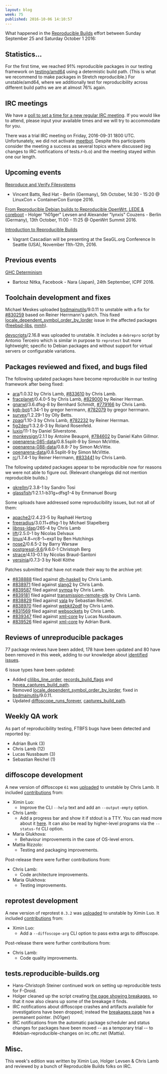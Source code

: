 ```yaml
---
layout: blog
week: 75
published: 2016-10-06 14:10:57
---
```


What happened in the [Reproducible
Builds](https://wiki.debian.org/ReproducibleBuilds) effort between Sunday September 25 and Saturday October 1 2016:

Statistics…
-----------

For the first time, we reached 91% reproducible packages in our testing framework on
[testing/amd64](https://tests.reproducible-builds.org/debian/testing/index_suite_amd64_stats.html) using a determistic build path. (This is what we recommend to make packages in Stretch reproducible.)
For unstable/amd64, where we additionally test for reproducibility across
different build paths we are at almost 76% again.

IRC meetings
------------

We have a [poll to set a time for a new regular IRC meeting](https://deb.li/2vse).
If you would like to attend, please input your available times and we will try
to accommodate for you.

There was a trial IRC meeting on Friday, 2016-09-31 1800 UTC. Unfortunately, we
did not activate [meetbot](http://meetbot.debian.net/debian-reproducible/2016/).
Despite this participants consider the meeting a success as several topics where
discussed (eg changes to IRC notifications of tests.r-b.o) and the meeting stayed
within one our length.


Upcoming events
---------------

[Reproduce and Verify Filesystems](https://linuxconcontainerconeurope2016.sched.org/event/7oI3/reproduce-and-verify-filesystems-vincent-batts-red-hat)
- Vincent Batts, Red Hat - Berlin (Germany), 5th October, 14:30 - 15:20 @
LinuxCon + ContainerCon Europe 2016.

[From Reproducible Debian builds to Reproducible OpenWrt, LEDE &
coreboot](http://openwrtsummit.org/#sessions) - Holger "h01ger" Levsen and
Alexander "lynxis" Couzens - Berlin (Germany), 13th October, 11:00 - 11:25 @
OpenWrt Summit 2016.

[Introduction to Reproducible
Builds](https://osem.seagl.org/conference/seagl2016/program/proposal/166)
- Vagrant Cascadian will be presenting at the SeaGL.org Conference In
Seattle (USA), November 11th-12th, 2016.

Previous events
---------------

[GHC Determinism](http://conf.researchr.org/event/icfp-2016/hiw-2016-papers-ghc-determinism)
- Bartosz Nitka, Facebook - Nara (Japan), 24th September, ICPF 2016.


Toolchain development and fixes
-------------------------------

Michael Meskes uploaded [bsdmainutils](https://tracker.debian.org/pkg/bsdmainutils)/9.0.11 to unstable with a fix
for [#830259](https://bugs.debian.org/830259) based on Reiner Herrmann's patch.  This fixed [locale_dependent_symbol_order_by_lorder](https://tests.reproducible-builds.org/issues/unstable/locale_dependent_symbol_order_by_lorder_issue.html) issue in the affected packages ([freebsd-libs](https://tracker.debian.org/pkg/freebsd-libs), [mmh](https://tracker.debian.org/pkg/mmh)).

[devscripts](https://tracker.debian.org/pkg/devscripts)/2.16.8 was uploaded to unstable. It includes a `debrepro` 
script by Antonio Terceiro which is similar in purpose to `reprotest` but more
lightweight; specific to Debian packages and without support for virtual servers
or configurable variations.


Packages reviewed and fixed, and bugs filed
-------------------------------------------

The following updated packages have become reproducible in our testing framework
after being fixed:

 * [ara](https://tracker.debian.org/pkg/ara)/1.0.32 by Chris Lamb, [#833610](https://bugs.debian.org/833610) by Chris Lamb.
 * [fracplanet](https://tracker.debian.org/pkg/fracplanet)/0.4.0-5 by Chris Lamb, [#829000](https://bugs.debian.org/829000) by Reiner Herrman.
 * [gnarwl](https://tracker.debian.org/pkg/gnarwl)/3.6.dfsg-8 by Bernhard Schmidt, [#779166](https://bugs.debian.org/779166) by Chris Lamb.
 * [kgb-bot](https://tracker.debian.org/pkg/kgb-bot)/1.34-1 by gregor herrmann, [#782079](https://bugs.debian.org/782079) by gregor herrmann.
 * [survex](https://tracker.debian.org/pkg/survex)/1.2.29-1 by Olly Betts.
 * [zpaq](https://tracker.debian.org/pkg/zpaq)/1.10-3 by Chris Lamb, [#782232](https://bugs.debian.org/782232) by Reiner Herrman.
 * [fig2dev](https://tracker.debian.org/pkg/fig2dev)/1:3.2.6-3 by Roland Rosenfeld.
 * [luxio](https://tracker.debian.org/pkg/luxio)/11-1 by Daniel Silverstone.
 * [monkeysign](https://tracker.debian.org/pkg/monkeysign)/2.1.1 by Antoine Beaupré, [#784602](https://bugs.debian.org/784602) by Daniel Kahn Gillmor.
 * [openarena-085-data](https://tracker.debian.org/pkg/openarena-085-data)/0.8.5split-9 by Simon McVittie.
 * [openarena-088-data](https://tracker.debian.org/pkg/openarena-088-data)/0.8.8-7 by Simon McVittie.
 * [openarena-data](https://tracker.debian.org/pkg/openarena-data)/0.8.5split-9 by Simon McVittie.
 * [rc](https://tracker.debian.org/pkg/rc)/1.7.4-1 by Reiner Herrmann, [#833441](https://bugs.debian.org/833441) by Chris Lamb.

The following updated packages appear to be reproducible now for reasons we
were not able to figure out. (Relevant changelogs did not mention reproducible
builds.)

 * [gkrellm](https://tracker.debian.org/pkg/gkrellm)/2.3.8-1 by Sandro Tosi
 * [glassfish](https://tracker.debian.org/pkg/glassfish)/1:2.1.1-b31g+dfsg1-4 by Emmanuel Bourg

Some uploads have addressed some reproducibility issues, but not all of them:

 * [apache2](https://tracker.debian.org/pkg/apache2)/2.4.23-5 by Raphaël Hertzog
 * [freeradius](https://tracker.debian.org/pkg/freeradius)/3.0.11+dfsg-1 by Michael Stapelberg
 * [libnss-ldap](https://tracker.debian.org/pkg/libnss-ldap)/265-4 by Chris Lamb
 * [lift](https://tracker.debian.org/pkg/lift)/2.5.0-1 by Nicolas Delvaux
 * [linux](https://tracker.debian.org/pkg/linux)/4.8~rc8-1~exp1 by Ben Hutchings
 * [nose2](https://tracker.debian.org/pkg/nose2)/0.6.5-2 by Barry Warsaw
 * [postgresql-9.6](https://tracker.debian.org/pkg/postgresql-9.6)/9.6.0-1 Christoph Berg
 * [strace](https://tracker.debian.org/pkg/strace)/4.13-0.1 by Nicolas Braud-Santoni
 * [yersinia](https://tracker.debian.org/pkg/yersinia)/0.7.3-3 by Noël Köthe

Patches submitted that have not made their way to the archive yet:

* [#838888](https://bugs.debian.org/838888) filed against [dh-haskell](https://tracker.debian.org/pkg/dh-haskell) by Chris Lamb.
* [#838971](https://bugs.debian.org/838971) filed against [slang2](https://tracker.debian.org/pkg/slang2) by Chris Lamb.
* [#839587](https://bugs.debian.org/839587) filed against [sympa](https://tracker.debian.org/pkg/sympa) by Chris Lamb.
* [#839181](https://bugs.debian.org/839181) filed against [transmission-remote-gtk](https://tracker.debian.org/pkg/transmission-remote-gtk) by Chris Lamb.
* [#838829](https://bugs.debian.org/838829) filed against [vala](https://tracker.debian.org/pkg/vala) by Sebastian Reichel.
* [#838970](https://bugs.debian.org/838970) filed against [webkit2pdf](https://tracker.debian.org/pkg/webkit2pdf) by Chris Lamb.
* [#831569](https://bugs.debian.org/831569) filed against [websockets](https://tracker.debian.org/pkg/websockets) by Chris Lamb.
* [#839347](https://bugs.debian.org/839347) filed against [xml-core](https://tracker.debian.org/pkg/xml-core) by Lucas Nussbaum.
* [#839526](https://bugs.debian.org/839526) filed against [xml-core](https://tracker.debian.org/pkg/xml-core) by Adrian Bunk.


Reviews of unreproducible packages
----------------------------------

77 package reviews have been added, 178 have been updated and 80 have been
removed in this week, adding to our knowledge about [identified
issues](https://tests.reproducible-builds.org/debian/index_issues.html).

6 issue types have been updated:

- Added [clilibs_line_order](https://tests.reproducible-builds.org/issues/unstable/clilibs_line_order_issue.html), [records_build_flags](https://tests.reproducible-builds.org/issues/unstable/records_build_flags_issue.html) and
  [hevea_captures_build_path](https://tests.reproducible-builds.org/issues/unstable/hevea_captures_build_path_issue.html).
- Removed [locale_dependent_symbol_order_by_lorder](https://tests.reproducible-builds.org/issues/unstable/locale_dependent_symbol_order_by_lorder_issue.html), fixed in
  [bsdmainutils](https://tracker.debian.org/pkg/bsdmainutils)/9.0.11.
- Updated [diffoscope_runs_forever](https://tests.reproducible-builds.org/issues/unstable/diffoscope_runs_forever_issue.html), [captures_build_path](https://tests.reproducible-builds.org/issues/unstable/captures_build_path_issue.html).


Weekly QA work
--------------

As part of reproducibility testing, FTBFS bugs have been detected and reported
by:

 - Adrian Bunk (3)
 - Chris Lamb (12)
 - Lucas Nussbaum (3)
 - Sebastian Reichel (1)


diffoscope development
----------------------

A new version of diffoscope `61` was
[uploaded](http://changelogs.debian.net/diffoscope#60) to unstable by Chris
Lamb. It included
[contributions](https://anonscm.debian.org/git/reproducible/diffoscope.git/log/?h=61)
from:

- Ximin Luo:
  - Improve the CLI `--help` text and add an `--output-empty` option.
- Chris Lamb:
  - Add a progress bar and show it if stdout is a TTY. You can read more about
    it [here](https://chris-lamb.co.uk/posts/diffoscope-progress-bar). It can
    also be read by higher-level programs via the `--status-fd` CLI option.
- Maria Glukhova:
  - Behaviour improvements in the case of OS-level errors.
- Mattia Rizzolo:
  - Testing and packaging improvements.

Post-release there were further contributions from:

- Chris Lamb:
  - Code architecture improvements.
- Maria Glukhova:
  - Testing improvements.


reprotest development
---------------------

A new version of reprotest `0.3.2` was
[uploaded](http://changelogs.debian.net/reprotest#0.3.2) to unstable by Ximin
Luo. It included
[contributions](https://anonscm.debian.org/git/reproducible/diffoscope.git/log/?h=0.3.2)
from:

- Ximin Luo:
  - Add a `--diffoscope-arg` CLI option to pass extra args to diffoscope.

Post-release there were further contributions from:

- Chris Lamb:
  - Code quality improvements.


tests.reproducible-builds.org
-----------------------------

- Hans-Christoph Steiner continued work on setting up reproducible tests for F-Droid.
- Holger cleaned up the script creating [the page showing breakages](https://tests.reproducible-builds.org/debian/index_breakages.html), so that it now also cleans up some of the breakage it finds.
- IRC notifications about diffoscope crashes and artifacts available for investigations have been dropped; instead the [breakages page](https://tests.reproducible-builds.org/debian/index_breakages.html) has a permanent pointer. (h01ger)
- IRC notifications from the automatic package scheduler and status changes for packages have been moved -- as a temporary trial -- to #debian-reproducible-changes on irc.oftc.net (Mattia).


Misc.
-----

This week's edition was written by Ximin Luo, Holger Levsen & Chris Lamb and reviewed by a bunch of Reproducible Builds folks on IRC.
